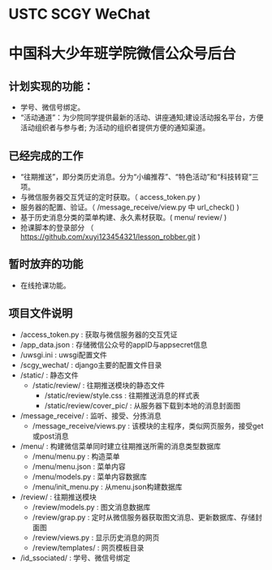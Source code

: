 # USTC SCGY WeChat
# 中国科大少年班学院微信公众号后台

## 计划实现的功能：
* 学号、微信号绑定。
* “活动通道”：为少院同学提供最新的活动、讲座通知;建设活动报名平台，方便活动组织者与参与者;
  为活动的组织者提供方便的通知渠道。

## 已经完成的工作
* “往期推送”，即分类历史消息。分为“小编推荐”、“特色活动”和“科技转窥”三项。
* 与微信服务器交互凭证的定时获取。（ access_token.py )
* 服务器的配置、验证。（ /message_receive/view.py 中 url_check() )
* 基于历史消息分类的菜单构建、永久素材获取。( menu/ review/ )
* 抢课脚本的登录部分 （ https://github.com/xuyi123454321/lesson_robber.git )

## 暂时放弃的功能
* 在线抢课功能。

## 项目文件说明
* /access_token.py :              获取与微信服务器的交互凭证
* /app_data.json :                存储微信公众号的appID与appsecret信息
* /uwsgi.ini :                    uwsgi配置文件
* /scgy_wechat/ :                 django主要的配置文件目录
* /static/ :                      静态文件
  * /static/review/ :             往期推送模块的静态文件
	* /static/review/style.css :    往期推送消息的样式表
	* /static/review/cover_pic/ :   从服务器下载到本地的消息封面图
* /message_receive/ :             监听、接受、分拣消息
  * /message_receive/views.py :   该模块的主程序，类似网页服务，接受get或post消息
* /menu/ :                        构建微信菜单同时建立往期推送所需的消息类型数据库
  * /menu/menu.py :               构造菜单
  * /menu/menu.json :             菜单内容
  * /menu/models.py :             菜单内容数据库
  * /menu/init_menu.py :          从menu.json构建数据库
* /review/ :                      往期推送模块
  * /review/models.py :           图文消息数据库
  * /review/grap.py :             定时从微信服务器获取图文消息、更新数据库、存储封面图
  * /review/views.py :            显示历史消息的网页
  * /review/templates/ :          网页模板目录
* /id_ssociated/ :                学号、微信号绑定					
